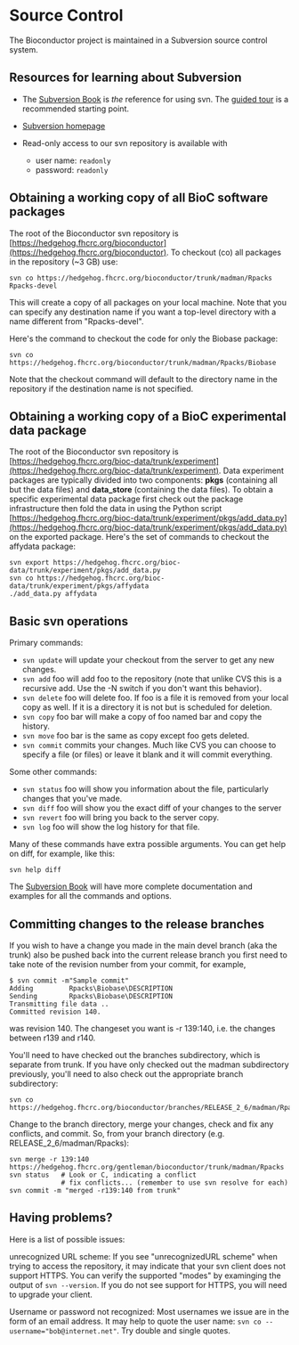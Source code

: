 Source Control
===============

The Bioconductor project is maintained in a Subversion source control
system.

Resources for learning about Subversion
---------------------------------------

* The [Subversion Book][1] is *the* reference for using svn. The
  [guided tour][2] is a recommended starting point.
* [Subversion homepage][3]
* Read-only access to our svn repository is available with

  * user name: ``readonly``
  * password: ``readonly``

[1]: http://svnbook.red-bean.com/nightly/en/index.html
[2]: http://svnbook.red-bean.com/nightly/en/svn.intro.html
[3]: http://subversion.tigris.org/

Obtaining a working copy of all BioC software packages
------------------------------------------------------

The root of the Bioconductor svn repository is
[https://hedgehog.fhcrc.org/bioconductor](https://hedgehog.fhcrc.org/bioconductor). 
To checkout (co) all packages in the repository (~3 GB) use:

    svn co https://hedgehog.fhcrc.org/bioconductor/trunk/madman/Rpacks Rpacks-devel
    
This will create a copy of all packages on your local machine.
Note that you can specify any destination name if you want a top-level
directory with a name different from "Rpacks-devel".

Here's the command to checkout the code for only the Biobase package:

    svn co https://hedgehog.fhcrc.org/bioconductor/trunk/madman/Rpacks/Biobase

Note that the checkout command will default to the directory name in
the repository if the destination name is not specified.

Obtaining a working copy of a BioC experimental data package
------------------------------------------------------------

The root of the Bioconductor svn repository is
[https://hedgehog.fhcrc.org/bioc-data/trunk/experiment](https://hedgehog.fhcrc.org/bioc-data/trunk/experiment).
Data experiment packages are typically divided into two components: **pkgs**
(containing all but the data files) and **data_store** (containing the data
files). To obtain a specific experimental data package first check out the
package infrastructure then fold the data in using the Python script
[https://hedgehog.fhcrc.org/bioc-data/trunk/experiment/pkgs/add_data.py](https://hedgehog.fhcrc.org/bioc-data/trunk/experiment/pkgs/add_data.py)
on the exported package. Here's the set of commands to checkout the
affydata package:

    svn export https://hedgehog.fhcrc.org/bioc-data/trunk/experiment/pkgs/add_data.py
    svn co https://hedgehog.fhcrc.org/bioc-data/trunk/experiment/pkgs/affydata
    ./add_data.py affydata

Basic svn operations
--------------------

Primary commands:

* `svn update` will update your checkout from the server to get any new
  changes.
* `svn add` foo will add foo to the repository (note that unlike CVS this is
  a recursive add. Use the -N switch if you don't want this behavior).
* `svn delete` foo will delete foo. If foo is a file it is removed from your
  local copy as well. If it is a directory it is not but is scheduled for
  deletion.
* `svn copy` foo bar will make a copy of foo named bar and copy the history.
* `svn move` foo bar is the same as copy except foo gets deleted.
* `svn commit` commits your changes. Much like CVS you can choose to specify
  a file (or files) or leave it blank and it will commit everything.

Some other commands:

* `svn status` foo will show you information about the file, particularly
  changes that you've made.
* `svn diff` foo will show you the exact diff of your changes to the server
* `svn revert` foo will bring you back to the server copy.
* `svn log` foo will show the log history for that file.

Many of these commands have extra possible arguments. You can get help on
diff, for example, like this:

    svn help diff

The [Subversion Book][1] will have more complete documentation and
examples for all the commands and options.

Committing changes to the release branches
------------------------------------------

If you wish to have a change you made in the main devel branch (aka
the trunk) also be pushed back into the current release branch you
first need to take note of the revision number from your commit, for
example,

    $ svn commit -m"Sample commit"
    Adding         Rpacks\Biobase\DESCRIPTION
    Sending        Rpacks\Biobase\DESCRIPTION
    Transmitting file data ..
    Committed revision 140.

was revision 140. The changeset you want is -r 139:140, i.e. the changes
between r139 and r140.

You'll need to have checked out the branches subdirectory, which is
separate from trunk. If you have only checked out the madman
subdirectory previously, you'll need to also check out the appropriate
branch subdirectory:

    svn co https://hedgehog.fhcrc.org/bioconductor/branches/RELEASE_2_6/madman/Rpacks

Change to the branch directory, merge your changes, check and fix any
conflicts, and commit. So, from your branch directory
(e.g. RELEASE_2_6/madman/Rpacks):

    svn merge -r 139:140 https://hedgehog.fhcrc.org/gentleman/bioconductor/trunk/madman/Rpacks
    svn status   # Look or C, indicating a conflict
                 # fix conflicts... (remember to use svn resolve for each)
    svn commit -m "merged -r139:140 from trunk"

Having problems?
----------------

Here is a list of possible issues:

unrecognized URL scheme:
  If you see "unrecognizedURL scheme" when trying to access the
  repository, it may indicate that your svn client does not support
  HTTPS.  You can verify the supported "modes" by examinging the
  output of ``svn --version``.  If you do not see support for HTTPS,
  you will need to upgrade your client.

Username or password not recognized:
  Most usernames we issue are in the form of an email address.  It may
  help to quote the user name: ``svn co
  --username="bob@internet.net"``.  Try double and single quotes.  
